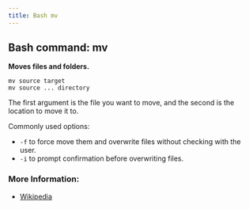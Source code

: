 ```yaml
---
title: Bash mv
---
```


## Bash command: mv

**Moves files and folders.**

```
mv source target
mv source ... directory
```

The first argument is the file you want to move, and the second is the location to move it to.

Commonly used options:
- `-f` to force move them and overwrite files without checking with the user.
- `-i` to prompt confirmation before overwriting files.

### More Information:
* [Wikipedia](https://en.wikipedia.org/wiki/Mv)

